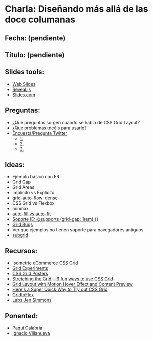 # Charla: Diseñando más allá de las doce columanas

## Fecha: (pendiente)
## Título: (pendiente)

## Slides tools:

* [Web Slides](https://webslides.tv/#slide=1)
* [Reveal.js](https://revealjs.com/#/)
* [Slides.com](https://slides.com/)

## Preguntas:

* ¿Qué preguntas surgen cuando se habla de CSS Grid Layout?
* ¿Qué problemas tneéis para usarlo?
* [Encuesta/Pregunta Twitter](https://twitter.com/IgnaciodeNuevo/status/1057978678657904640)
  + [1. ](https://twitter.com/edfriasji/status/1057992396577951744)
  + [2. ](https://twitter.com/MartaTorreAjo/status/1058003218217779200)
  + [3. ](https://twitter.com/Cyber_20/status/1058140135613698049)

## Ideas:

* Ejemplo básico con FR
* Grid Gap
* Grid Areas
* Implícito vs Explícito
* grid-auto-flow: dense
* CSS Grid vs Flexbox
* minmax
* [auto-fill vs auto-fit](https://css-tricks.com/auto-sizing-columns-css-grid-auto-fill-vs-auto-fit/)
* [Soporte IE: @supports (grid-gap: 1rem) {}](https://rachelandrew.co.uk/archives/2016/11/26/should-i-try-to-use-the-ie-implementation-of-css-grid-layout/) 
* [Grid Bugs](https://github.com/rachelandrew/gridbugs)
* Ver que ejemplos no tienen soporte para navegadores antiguos
* [subgrid](https://platform-status.mozilla.org/#css-subgrids)

## Recursos:

* [Isometric eCommerce CSS Grid](https://codepen.io/andybarefoot/pen/PBPrex/)
* [Grid Experiments](https://codepen.io/collection/DapBxW/2/#)
* [CSS Grid Posters](https://codepen.io/collection/nryRgw/#)
* [Stretching the Grid — 6 fun ways to use CSS Grid](https://medium.com/@andybarefoot/stretching-the-grid-5-fun-ways-to-use-css-grid-5931166f467f)
* [Grid Layout with Motion Hover Effect and Content Preview](https://tympanus.net/Development/GridLayoutMotion/)
* [Here's a Super Quick Way to Try out CSS Grid](http://jensimmons.com/post/aug-15-2017/heres-super-quick-way-try-out-css-grid)
* [GridtoFlex](https://www.gridtoflex.com/)
* [Labs Jen Simmons](https://labs.jensimmons.com/)

## Ponented:

* [Paqui Calabria](https://github.com/FCalabria)
* [Ignacio Villanueva](https://github.com/IgnaciodeNuevo/)
